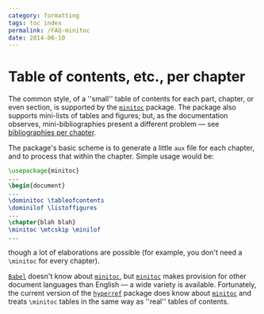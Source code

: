 ```yaml
---
category: formatting
tags: toc index
permalink: /FAQ-minitoc
date: 2014-06-10
---
```


# Table of contents, etc., per chapter

The common style, of a ''small'' table of contents for each part,
chapter, or even section, is supported by the [`minitoc`](https://ctan.org/pkg/minitoc)
package.  The package also supports mini-lists of tables and figures;
but, as the documentation observes, mini-bibliographies present a
different problem&nbsp;&mdash; see
[bibliographies per chapter](/FAQ-chapbib).

The package's basic scheme is to generate a little `aux` file for
each chapter, and to process that within the chapter.  Simple usage
would be:
```latex
\usepackage{minitoc}
...
\begin{document}
...
\dominitoc \tableofcontents
\dominilof \listoffigures
...
\chapter{blah blah}
\minitoc \mtcskip \minilof
...
```
though a lot of elaborations are possible (for example, you don't need
a `\minitoc` for every chapter).

[`Babel`](https://ctan.org/pkg/Babel) doesn't know about [`minitoc`](https://ctan.org/pkg/minitoc), but
[`minitoc`](https://ctan.org/pkg/minitoc) makes provision for other document languages than
English&nbsp;&mdash; a wide variety is available.  Fortunately, the current
version of the [`hyperref`](https://ctan.org/pkg/hyperref) package does know about
[`minitoc`](https://ctan.org/pkg/minitoc) and treats `\minitoc` tables in the
same way as ''real'' tables of contents.

